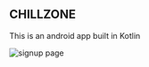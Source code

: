 ## CHILLZONE

This is an android app built in Kotlin

![signup page](https://res.cloudinary.com/demiladebamgbose/image/upload/v1583230663/Screen_Shot_2020-03-02_at_1.23.29_AM_biqbgx.png)
